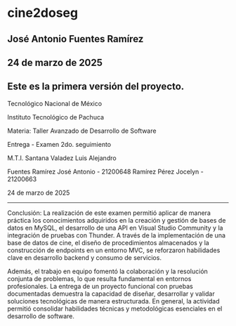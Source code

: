 # cine2doseg
## José Antonio Fuentes Ramírez
## 24 de marzo de 2025
Este es la primera versión del proyecto.
----------------------------------------------------
Tecnológico Nacional de México

Instituto Tecnológico de Pachuca

Materia:  Taller Avanzado de Desarrollo de Software

Entrega - Examen 2do. seguimiento

M.T.I. Santana Valadez Luis Alejandro

Fuentes Ramírez José Antonio - 21200648
Ramírez Pérez Jocelyn - 21200663


24 de marzo de 2025

---------------------------------------------------
Conclusión: La realización de este examen permitió aplicar de manera práctica los conocimientos adquiridos en la creación y gestión de bases de datos en MySQL, el desarrollo de una API en Visual Studio Community y la integración de pruebas con Thunder. A través de la implementación de una base de datos de cine, el diseño de procedimientos almacenados y la construcción de endpoints en un entorno MVC, se reforzaron habilidades clave en desarrollo backend y consumo de servicios.

Además, el trabajo en equipo fomentó la colaboración y la resolución conjunta de problemas, lo que resulta fundamental en entornos profesionales. La entrega de un proyecto funcional con pruebas documentadas demuestra la capacidad de diseñar, desarrollar y validar soluciones tecnológicas de manera estructurada. En general, la actividad permitió consolidar habilidades técnicas y metodológicas esenciales en el desarrollo de software. 
